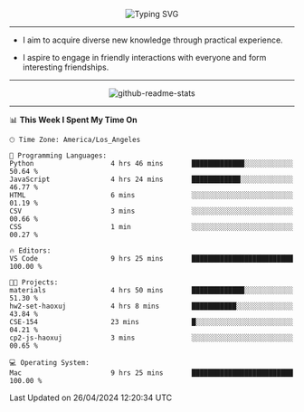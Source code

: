 <p align="center">
  <img src="https://readme-typing-svg.demolab.com?font=Fira+Code&weight=500&size=32&duration=2500&pause=1600&center=true&vCenter=true&random=false&width=1024&height=64&lines=Hi+there+%F0%9F%91%8B;I'm+delighted+you+could+make+it+here+%F0%9F%8E%89;I'm+Harry%2C+a+college+student+still+finding+my+way" alt="Typing SVG" />
</p>


---


- I aim to acquire diverse new knowledge through practical experience.

- I aspire to engage in friendly interactions with everyone and form interesting friendships.


---


<p align="center">
  <img src="https://github-readme-stats.vercel.app/api?username=Harry-Jing&show_icons=true" alt="github-readme-stats"/>
</p>


---

<!--START_SECTION:waka-->
📊 **This Week I Spent My Time On** 

```text
🕑︎ Time Zone: America/Los_Angeles

💬 Programming Languages: 
Python                   4 hrs 46 mins       █████████████░░░░░░░░░░░░   50.64 % 
JavaScript               4 hrs 24 mins       ████████████░░░░░░░░░░░░░   46.77 % 
HTML                     6 mins              ░░░░░░░░░░░░░░░░░░░░░░░░░   01.19 % 
CSV                      3 mins              ░░░░░░░░░░░░░░░░░░░░░░░░░   00.66 % 
CSS                      1 min               ░░░░░░░░░░░░░░░░░░░░░░░░░   00.27 % 

🔥 Editors: 
VS Code                  9 hrs 25 mins       █████████████████████████   100.00 % 

🐱‍💻 Projects: 
materials                4 hrs 50 mins       █████████████░░░░░░░░░░░░   51.30 % 
hw2-set-haoxuj           4 hrs 8 mins        ███████████░░░░░░░░░░░░░░   43.84 % 
CSE-154                  23 mins             █░░░░░░░░░░░░░░░░░░░░░░░░   04.21 % 
cp2-js-haoxuj            3 mins              ░░░░░░░░░░░░░░░░░░░░░░░░░   00.65 % 

💻 Operating System: 
Mac                      9 hrs 25 mins       █████████████████████████   100.00 % 
```


 Last Updated on 26/04/2024 12:20:34 UTC
<!--END_SECTION:waka-->
